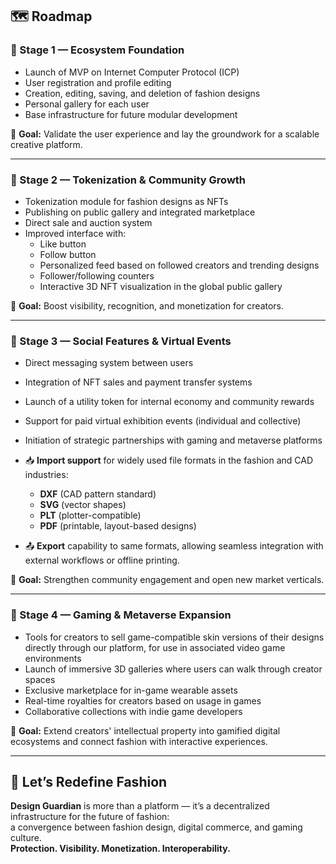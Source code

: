 ## 🗺️ Roadmap

### 🔹 Stage 1 — Ecosystem Foundation

- Launch of MVP on Internet Computer Protocol (ICP)  
- User registration and profile editing  
- Creation, editing, saving, and deletion of fashion designs  
- Personal gallery for each user  
- Base infrastructure for future modular development  

🎯 **Goal:** Validate the user experience and lay the groundwork for a scalable creative platform.

---

### 🔹 Stage 2 — Tokenization & Community Growth

- Tokenization module for fashion designs as NFTs  
- Publishing on public gallery and integrated marketplace  
- Direct sale and auction system  
- Improved interface with:  
  - Like button  
  - Follow button  
  - Personalized feed based on followed creators and trending designs  
  - Follower/following counters  
  - Interactive 3D NFT visualization in the global public gallery  

🎯 **Goal:** Boost visibility, recognition, and monetization for creators.

---

### 🔹 Stage 3 — Social Features & Virtual Events

- Direct messaging system between users  
- Integration of NFT sales and payment transfer systems  
- Launch of a utility token for internal economy and community rewards  
- Support for paid virtual exhibition events (individual and collective)  
- Initiation of strategic partnerships with gaming and metaverse platforms

- 📥 **Import support** for widely used file formats in the fashion and CAD industries:
  - **DXF** (CAD pattern standard)
  - **SVG** (vector shapes)
  - **PLT** (plotter-compatible)
  - **PDF** (printable, layout-based designs)
- 📤 **Export** capability to same formats, allowing seamless integration with external workflows or offline printing.

🎯 **Goal:** Strengthen community engagement and open new market verticals.

---

### 🔹 Stage 4 — Gaming & Metaverse Expansion

- Tools for creators to sell game-compatible skin versions of their designs directly through our platform, for use in associated video game environments
- Launch of immersive 3D galleries where users can walk through creator spaces  
- Exclusive marketplace for in-game wearable assets  
- Real-time royalties for creators based on usage in games  
- Collaborative collections with indie game developers  

🎯 **Goal:** Extend creators' intellectual property into gamified digital ecosystems and connect fashion with interactive experiences.

---

## 🚀 Let’s Redefine Fashion

**Design Guardian** is more than a platform — it’s a decentralized infrastructure for the future of fashion:  
a convergence between fashion design, digital commerce, and gaming culture.  
**Protection. Visibility. Monetization. Interoperability.**
